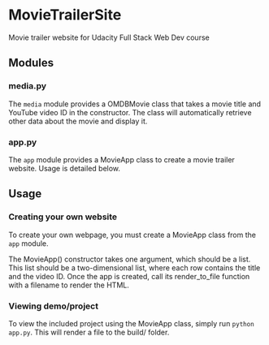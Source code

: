 # MovieTrailerSite
Movie trailer website for Udacity Full Stack Web Dev course

## Modules
### media.py
The `media` module provides a OMDBMovie class that takes a movie title and YouTube video ID in the constructor.
The class will automatically retrieve other data about the movie and display it.

### app.py
The `app` module provides a MovieApp class to create a movie trailer website. Usage is detailed below.

## Usage
### Creating your own website
To create your own webpage, you must create a MovieApp class from the `app` module.

The MovieApp() constructor takes one argument, which should be a list.
This list should be a two-dimensional list, where each row contains the title and the video ID.
Once the app is created, call its render_to_file function with a filename to render the HTML.

### Viewing demo/project
To view the included project using the MovieApp class, simply run `python app.py`. This will render a file to the build/ folder.